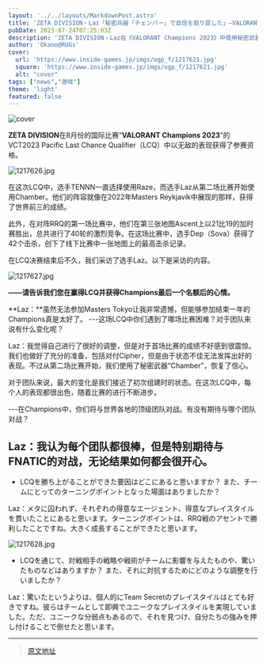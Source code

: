 ```yaml
---
layout: '../../layouts/MarkdownPost.astro'
title: 'ZETA DIVISION・Laz「秘密兵器「チェンバー」で自信を取り戻した」―VALORANT Champions 2023出場を決めた要因を語る'
pubDate: 2023-07-24T07:25:03Z
description: 'ZETA DIVISION・Laz在《VALORANT Champions 2023》中使用秘密武器「Chamber」恢复了信心，讲述了决定参赛的原因'
author: 'Okano@RUGs'
cover:
  url: 'https://www.inside-games.jp/imgs/ogp_f/1217621.jpg'
  square: 'https://www.inside-games.jp/imgs/ogp_f/1217621.jpg'
  alt: "cover"
tags: ["news","游戏"]
theme: 'light'
featured: false
---
```


![cover](https://www.inside-games.jp/imgs/ogp_f/1217621.jpg)

**ZETA DIVISION**在8月份的国际比赛“**VALORANT Champions 2023**”的VCT2023 Pacific Last Chance Qualifier（LCQ）中以无敌的表现获得了参赛资格。

![1217626.jpg](https://www.inside-games.jp/imgs/zoom/1217626.jpg)

在这次LCQ中，选手TENNN一直选择使用Raze，而选手Laz从第二场比赛开始使用Chamber。他们的阵容就像在2022年Masters Reykjavík中展现的那样，获得了世界前三的成绩。

此外，在对阵RRQ的第一场比赛中，他们在第三张地图Ascent上以21比19的加时赛胜出，总共进行了40轮的激烈竞争。在这场比赛中，选手Dep（Sova）获得了42个击杀，创下了线下比赛中一张地图上的最高击杀记录。

在LCQ决赛结束后不久，我们采访了选手Laz。以下是采访的内容。

![1217627.jpg](https://www.inside-games.jp/imgs/zoom/1217627.jpg)

**――请告诉我们您在赢得LCQ并获得Champions最后一个名额后的心情。**

**Laz：**虽然无法参加Masters Tokyo让我非常遗憾，但能够参加结束一年的Champions真是太好了。
---这场LCQ中你们遇到了哪场比赛困难？对于团队来说有什么变化呢？

Laz：我觉得自己进行了很好的调整，但是对于首场比赛的成绩不好感到很震惊。我们也做好了充分的准备，包括对付Cipher，但是由于状态不佳无法发挥出好的表现。不过从第二场比赛开始，我们使用了秘密武器“Chamber”，恢复了信心。

对于团队来说，最大的变化是我们接近了初次组建时的状态。在这次LCQ中，每个人的表现都很出色，随着比赛的进行不断进步。

---在Champions中，你们将与世界各地的顶级团队对战。有没有期待与哪个团队对战？

Laz：我认为每个团队都很棒，但是特别期待与FNATIC的对战，无论结果如何都会很开心。
---

- LCQを勝ち上がることができた要因はどこにあると思いますか？ また、チームにとってのターニングポイントとなった場面はありましたか？

Laz：メタに囚われず、それぞれの得意なエージェント、得意なプレイスタイルを貫いたことにあると思います。ターニングポイントは、RRQ戦のアセントで勝利したことですね。大きく成長することができたと思います。

![1217628.jpg](https://www.inside-games.jp/imgs/zoom/1217628.jpg)

- LCQを通じて、対戦相手の戦略や戦術がチームに影響を与えたものや、驚いたものなどはありますか？ また、それに対抗するためにどのような調整を行いましたか？

Laz：驚いたというよりは、個人的にTeam Secretのプレイスタイルはとても好きですね。彼らはチームとして即興でユニークなプレイスタイルを実現していました。ただ、ユニークな分弱点もあるので、それを見つけ、自分たちの強みを押し付けることで倒せたと思います。

---

>[原文地址](https://www.inside-games.jp/article/2023/07/24/147367.html)  